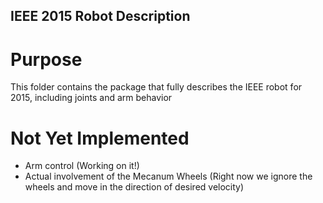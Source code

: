 ## IEEE 2015 Robot Description

# Purpose
This folder contains the package that fully describes the IEEE robot for 2015, including joints and arm behavior

# Not Yet Implemented
- Arm control (Working on it!)
- Actual involvement of the Mecanum Wheels (Right now we ignore the wheels and move in the direction of desired velocity)

